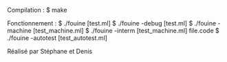 Compilation :
$ make

Fonctionnement :
$ ./fouine [test.ml]
$ ./fouine -debug [test.ml]
$ ./fouine -machine [test_machine.ml]
$ ./fouine -interm [test_machine.ml] file.code
$ ./fouine -autotest [test_autotest.ml]


Réalisé par Stéphane et Denis
